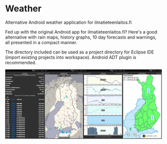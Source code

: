 # Weather
Alternative Android weather application for ilmatieteenlaitos.fi

Fed up with the original Android app for ilmatieteenlaitos.fi? Here's a good alternative with rain maps, history graphs, 10 day forecasts and warnings, all presented in a compact manner.

The directory included can be used as a project directory for Eclipse IDE (import existing projects into workspace). Android ADT plugin is recommended.

![](https://github.com/truhanen/Weather/blob/master/Weather/screenshots.png "Screenshot")
